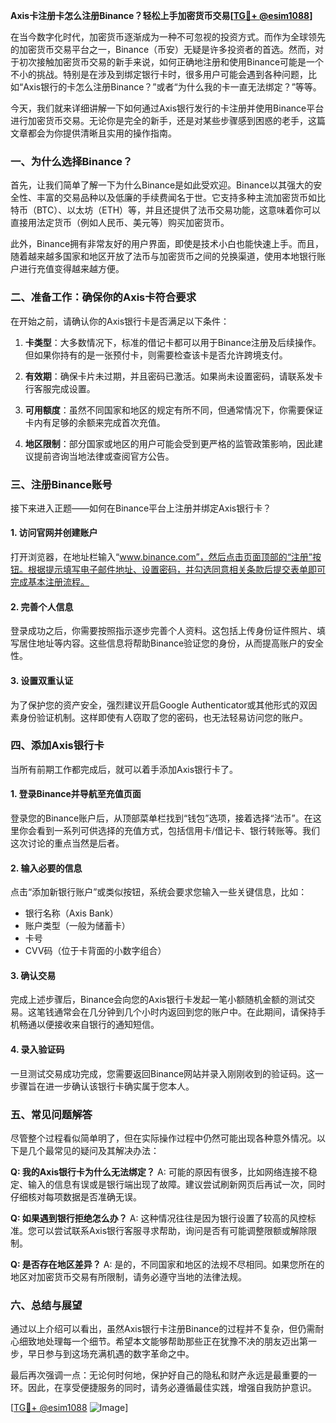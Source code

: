 **Axis卡注册卡怎么注册Binance？轻松上手加密货币交易[[TG💪+ @esim1088](https://t.me/s/esim1088)]**

在当今数字化时代，加密货币逐渐成为一种不可忽视的投资方式。而作为全球领先的加密货币交易平台之一，Binance（币安）无疑是许多投资者的首选。然而，对于初次接触加密货币交易的新手来说，如何正确地注册和使用Binance可能是一个不小的挑战。特别是在涉及到绑定银行卡时，很多用户可能会遇到各种问题，比如“Axis银行的卡怎么注册Binance？”或者“为什么我的卡一直无法绑定？”等等。

今天，我们就来详细讲解一下如何通过Axis银行发行的卡注册并使用Binance平台进行加密货币交易。无论你是完全的新手，还是对某些步骤感到困惑的老手，这篇文章都会为你提供清晰且实用的操作指南。

### **一、为什么选择Binance？**

首先，让我们简单了解一下为什么Binance是如此受欢迎。Binance以其强大的安全性、丰富的交易品种以及低廉的手续费闻名于世。它支持多种主流加密货币如比特币（BTC）、以太坊（ETH）等，并且还提供了法币交易功能，这意味着你可以直接用法定货币（例如人民币、美元等）购买加密货币。

此外，Binance拥有非常友好的用户界面，即使是技术小白也能快速上手。而且，随着越来越多国家和地区开放了法币与加密货币之间的兑换渠道，使用本地银行账户进行充值变得越来越方便。

### **二、准备工作：确保你的Axis卡符合要求**

在开始之前，请确认你的Axis银行卡是否满足以下条件：

1. **卡类型**：大多数情况下，标准的借记卡都可以用于Binance注册及后续操作。但如果你持有的是一张预付卡，则需要检查该卡是否允许跨境支付。
   
2. **有效期**：确保卡片未过期，并且密码已激活。如果尚未设置密码，请联系发卡行客服完成设置。

3. **可用额度**：虽然不同国家和地区的规定有所不同，但通常情况下，你需要保证卡内有足够的余额来完成首次充值。

4. **地区限制**：部分国家或地区的用户可能会受到更严格的监管政策影响，因此建议提前咨询当地法律或查阅官方公告。

### **三、注册Binance账号**

接下来进入正题——如何在Binance平台上注册并绑定Axis银行卡？

#### **1. 访问官网并创建账户**
打开浏览器，在地址栏输入“www.binance.com”，然后点击页面顶部的“注册”按钮。根据提示填写电子邮件地址、设置密码，并勾选同意相关条款后提交表单即可完成基本注册流程。

#### **2. 完善个人信息**
登录成功之后，你需要按照指示逐步完善个人资料。这包括上传身份证件照片、填写居住地址等内容。这些信息将帮助Binance验证您的身份，从而提高账户的安全性。

#### **3. 设置双重认证**
为了保护您的资产安全，强烈建议开启Google Authenticator或其他形式的双因素身份验证机制。这样即使有人窃取了您的密码，也无法轻易访问您的账户。

### **四、添加Axis银行卡**

当所有前期工作都完成后，就可以着手添加Axis银行卡了。

#### **1. 登录Binance并导航至充值页面**
登录您的Binance账户后，从顶部菜单栏找到“钱包”选项，接着选择“法币”。在这里你会看到一系列可供选择的充值方式，包括信用卡/借记卡、银行转账等。我们这次讨论的重点当然是后者。

#### **2. 输入必要的信息**
点击“添加新银行账户”或类似按钮，系统会要求您输入一些关键信息，比如：
   - 银行名称（Axis Bank）
   - 账户类型（一般为储蓄卡）
   - 卡号
   - CVV码（位于卡背面的小数字组合）

#### **3. 确认交易**
完成上述步骤后，Binance会向您的Axis银行卡发起一笔小额随机金额的测试交易。这笔钱通常会在几分钟到几个小时内返回到您的账户中。在此期间，请保持手机畅通以便接收来自银行的通知短信。

#### **4. 录入验证码**
一旦测试交易成功完成，您需要返回Binance网站并录入刚刚收到的验证码。这一步骤旨在进一步确认该银行卡确实属于您本人。

### **五、常见问题解答**

尽管整个过程看似简单明了，但在实际操作过程中仍然可能出现各种意外情况。以下是几个最常见的疑问及其解决办法：

**Q: 我的Axis银行卡为什么无法绑定？**
A: 可能的原因有很多，比如网络连接不稳定、输入的信息有误或是银行端出现了故障。建议尝试刷新网页后再试一次，同时仔细核对每项数据是否准确无误。

**Q: 如果遇到银行拒绝怎么办？**
A: 这种情况往往是因为银行设置了较高的风控标准。您可以尝试联系Axis银行客服寻求帮助，询问是否有可能调整限额或解除限制。

**Q: 是否存在地区差异？**
A: 是的，不同国家和地区的法规不尽相同。如果您所在的地区对加密货币交易有所限制，请务必遵守当地的法律法规。

### **六、总结与展望**

通过以上介绍可以看出，虽然Axis银行卡注册Binance的过程并不复杂，但仍需耐心细致地处理每一个细节。希望本文能够帮助那些正在犹豫不决的朋友迈出第一步，早日参与到这场充满机遇的数字革命之中。

最后再次强调一点：无论何时何地，保护好自己的隐私和财产永远是最重要的一环。因此，在享受便捷服务的同时，请务必遵循最佳实践，增强自我防护意识。

[[TG💪+ @esim1088](https://t.me/s/esim1088) ![Image](https://i.postimg.cc/4NQfJmqS/Snipaste-2025-05-13-00-14-12.png)]